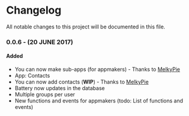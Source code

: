# Changelog
All notable changes to this project will be documented in this file.

### 0.0.6 - (20 JUNE 2017)
#### Added
* You can now make sub-apps (for appmakers) - Thanks to [MelkyPie](https://github.com/MelkyPie)
* App: Contacts
 * You can now add contacts (**WIP**) - Thanks to [MelkyPie](https://github.com/MelkyPie)
* Battery now updates in the database
* Multiple groups per user
* New functions and events for appmakers (todo: List of functions and events)
